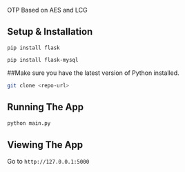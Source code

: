 OTP Based on AES and LCG

## Setup & Installation

```pip install flask```

```pip install flask-mysql```

##Make sure you have the latest version of Python installed.

```bash
git clone <repo-url>
```

## Running The App

```bash
python main.py
```

## Viewing The App

Go to `http://127.0.0.1:5000`
